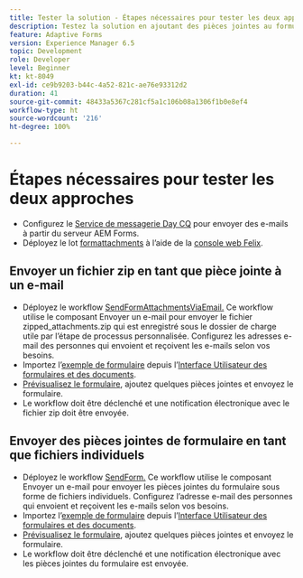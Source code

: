 ```yaml
---
title: Tester la solution - Étapes nécessaires pour tester les deux approches
description: Testez la solution en ajoutant des pièces jointes au formulaire et déclenchez le workflow pour envoyer l’e-mail.
feature: Adaptive Forms
version: Experience Manager 6.5
topic: Development
role: Developer
level: Beginner
kt: kt-8049
exl-id: ce9b9203-b44c-4a52-821c-ae76e93312d2
duration: 41
source-git-commit: 48433a5367c281cf5a1c106b08a1306f1b0e8ef4
workflow-type: ht
source-wordcount: '216'
ht-degree: 100%

---
```


# Étapes nécessaires pour tester les deux approches

* Configurez le [Service de messagerie Day CQ](https://experienceleague.adobe.com/docs/experience-manager-65/administering/operations/notification.html?lang=fr#configuring-the-mail-service) pour envoyer des e-mails à partir du serveur AEM Forms.
* Déployez le lot [formattachments](assets/formattachments.formattachments.core-1.0-SNAPSHOT.jar) à l’aide de la [console web Felix](http://localhost:4502/system/console/bundles).

## Envoyer un fichier zip en tant que pièce jointe à un e-mail



* Déployez le workflow [SendFormAttachmentsViaEmail.](assets/zipped-form-attachments-model.zip) Ce workflow utilise le composant Envoyer un e-mail pour envoyer le fichier zipped_attachments.zip qui est enregistré sous le dossier de charge utile par l’étape de processus personnalisée. Configurez les adresses e-mail des personnes qui envoient et reçoivent les e-mails selon vos besoins.
* Importez l’[exemple de formulaire](assets/zip-form-attachments-form.zip) depuis l’[Interface Utilisateur des formulaires et des documents](http://localhost:4502/aem/forms.html/content/dam/formsanddocuments).
* [Prévisualisez le formulaire](http://localhost:4502/content/dam/formsanddocuments/zippformattachments/jcr:content?wcmmode=disabled), ajoutez quelques pièces jointes et envoyez le formulaire.
* Le workflow doit être déclenché et une notification électronique avec le fichier zip doit être envoyée.

## Envoyer des pièces jointes de formulaire en tant que fichiers individuels

* Déployez le workflow [SendForm.](assets/send-form-attachments-model.zip) Ce workflow utilise le composant Envoyer un e-mail pour envoyer les pièces jointes du formulaire sous forme de fichiers individuels. Configurez l’adresse e-mail des personnes qui envoient et reçoivent les e-mails selon vos besoins.
* Importez l’[exemple de formulaire](assets/send-list-attachments-form.zip) depuis l’[Interface Utilisateur des formulaires et des documents](http://localhost:4502/aem/forms.html/content/dam/formsanddocuments).
* [Prévisualisez le formulaire](http://localhost:4502/content/dam/formsanddocuments/sendlistofattachments/jcr:content?wcmmode=disabled), ajoutez quelques pièces jointes et envoyez le formulaire.
* Le workflow doit être déclenché et une notification électronique avec les pièces jointes du formulaire est envoyée.
